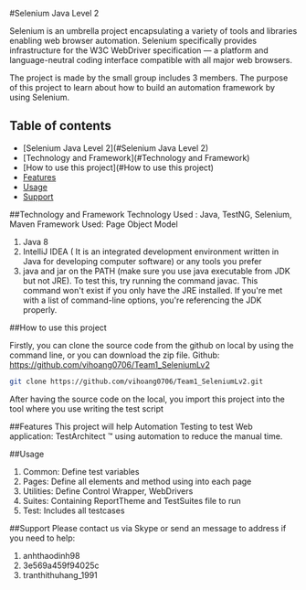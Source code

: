 #Selenium Java Level 2

Selenium is an umbrella project encapsulating a variety of tools and libraries enabling web browser automation. 
Selenium specifically provides infrastructure for the W3C WebDriver specification — a platform and language-neutral 
coding interface compatible with all major web browsers.

The project is made by the small group includes 3 members. The purpose of this project to
learn about how to build an automation framework by using Selenium.

## Table of contents
* [Selenium Java Level 2](#Selenium Java Level 2)
* [Technology and Framework](#Technology and Framework)
* [How to use this project](#How to use this project)
* [Features](#Features)
* [Usage](#Usage)
* [Support](#Support)

##Technology and Framework
Technology Used : Java, TestNG, Selenium, Maven
Framework Used: Page Object Model

1. Java 8
2. IntelliJ IDEA ( It is an integrated development environment written in Java for developing computer software)
or any tools you prefer
3. java and jar on the PATH (make sure you use java executable from JDK but not JRE).
   To test this, try running the command javac. This command won't exist if you only have the JRE installed. 
   If you're met with a list of command-line options, you're referencing the JDK properly.

##How to use this project

Firstly, you can clone the source code from the github on local by using the command line,
or you can download the zip file.
Github: https://github.com/vihoang0706/Team1_SeleniumLv2

```bash
git clone https://github.com/vihoang0706/Team1_SeleniumLv2.git 
```

After having the source code on the local, you import this project into the tool where you use writing the test script

##Features
This project will help Automation Testing to test Web application: TestArchitect ™ using automation to reduce the manual time.

##Usage
1. Common: Define test variables
2. Pages: Define all elements and method using into each page
3. Utilities: Define Control Wrapper, WebDrivers
4. Suites: Containing ReportTheme and TestSuites file to run 
5. Test: Includes all testcases


##Support
Please contact us via Skype or send an message to address if you need to help:
1. anhthaodinh98
2. 3e569a459f94025c
3. tranthithuhang_1991


